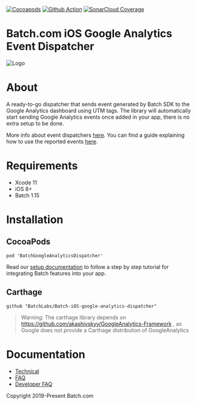 [![Cocoapods](https://img.shields.io/cocoapods/v/BatchGoogleAnalyticsDispatcher)](https://cocoapods.org/pods/BatchGoogleAnalyticsDispatcher)
[![Github Action](https://github.com/BatchLabs/BatchLabs_Batch-iOS-google-analytics-dispatcher/workflows/iOS%20CI/badge.svg)](https://github.com/BatchLabs/BatchLabs_Batch-iOS-google-analytics-dispatcher/actions?query=workflow%3A%22iOS+CI%22)
[![SonarCloud Coverage](https://sonarcloud.io/api/project_badges/measure?project=BatchLabs_Batch-iOS-google-analytics-dispatcher&metric=coverage)](https://sonarcloud.io/dashboard?id=BatchLabs_Batch-iOS-google-analytics-dispatcher)

Batch.com iOS Google Analytics Event Dispatcher
==================

![Logo](http://batch-doc.s3.amazonaws.com/logo_batch_192.gif)

# About

A ready-to-go dispatcher that sends event generated by Batch SDK to the Google Analytics dashboard using UTM tags.
The library will automatically start sending Google Analytics events once added in your app, there is no extra setup to be done.

More info about event dispatchers [here](https://doc.batch.com/ios/advanced/event-dispatchers).
You can find a guide explaining how to use the reported events [here](https://help.batch.com/en/articles/3597151-how-to-export-my-campaign-s-data-to-firebase-google-analytics-or-at-internet-using-events-dispatcher).

# Requirements
 - Xcode 11
 - iOS 8+
 - Batch 1.15

# Installation

## CocoaPods

```
pod 'BatchGoogleAnalyticsDispatcher'
```

Read our [setup documentation](https://doc.batch.com/) to follow a step by step tutorial for integrating Batch features into your app.

## Carthage

```
github "BatchLabs/Batch-iOS-google-analytics-dispatcher"
```

>Warning: The carthage library depends on https://github.com/akashivskyy/GoogleAnalytics-Framework , as Google does not provide a Carthage distribution of GoogleAnalytics

# Documentation

 - [Technical](https://doc.batch.com)
 - [FAQ](https://batch.com/doc/faq/general.html)
 - [Developer FAQ](https://batch.com/developers)

Copyright 2019-Present Batch.com